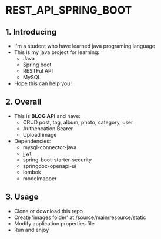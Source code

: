 # REST_API_SPRING_BOOT
## 1. Introducing
- I'm a student who have learned java programing language
- This is my java project for learning:
  - Java
  - Spring boot
  - RESTFul API
  - MySQL
- Hope this can help you!
## 2. Overall
- This is **BLOG API** and have:
  + CRUD post, tag, album, photo, category, user
  + Authencation Bearer
  + Upload image
- Dependencies:
  + mysql-connector-java
  + jjwt
  + spring-boot-starter-security
  + springdoc-openapi-ui
  + lombok
  + modelmapper
## 3. Usage
 - Clone or download this repo
 - Create 'images folder' at /source/main/resource/static
 - Modify application.properties file
 - Run and enjoy
 
 
